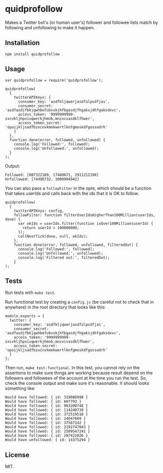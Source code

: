 quidprofollow
==================

Makes a Twitter bot's (or human user's) follower and followee lists match by following and unfollowing to make it happen.

Installation
------------

    npm install quidprofollow

Usage
-----

    var quidprofollow = require('quidprofollow');
    
    quidprofollow(
      {
        twitterAPIKeys: {
          consumer_key: 'asdfkljqwerjasdfalpsdfjas',
          consumer_secret: 'asdfasdjfbkjqwhbefubvskjhfbgasdjfhgaksjdhfgaksdxvc',
          access_token: '9999999999-zxcvkljhpoiuqwerkjhmnb,mnzxcvasdklfhwer',
          access_token_secret: 'opoijkljsadfbzxcnvkmokwertlknfgmoskdfgossodrh'
        }
      },
      function done(error, followed, unfollowed) {
        console.log('Followed:', followed);
        console.log('Unfollowed:', unfollowed);
      }
    );

Output:

    Followed: [807322189, 17400671, 2911212198]
    Unfollowed: [74496732, 1000904942]

You can also pass a `followFilter` in the opts, which should be a function that takes userIds and calls back with the ids that it is OK to follow.

    quidprofollow(
      {
        twitterAPIKeys: config,
        followFilter: function filterUserIdsHigherThan100Million(userIds, done) {
          var okIds = userIds.filter(function isOver100Million(userId) {
            return userId > 100000000;
          });
          callNextTick(done, null, okIds);
        },
        function done(error, followed, unfollowed, filteredOut) {
          console.log('Followed:', followed);
          console.log('Unfollowed:', unfollowed);
          console.log('Filtered out:', filteredOut);
        }
    );

Tests
-----

Run tests with `make test`.

Run functional test by creating a `config.js` (be careful not to check that in anywhere) in the root directory that looks like this:

    module.exports = {
      twitter: {
        consumer_key: 'asdfkljqwerjasdfalpsdfjas',
        consumer_secret: 'asdfasdjfbkjqwhbefubvskjhfbgasdjfhgaksjdhfgaksdxvc',
        access_token: '9999999999-zxcvkljhpoiuqwerkjhmnb,mnzxcvasdklfhwer',
        access_token_secret: 'opoijkljsadfbzxcnvkmokwertlknfgmoskdfgossodrh'
      }
    };

Then run, `make test-functional`. In this test, you cannot rely on the assertions to make sure things are working because result depend on the followers and followees of the account at the time you run the test. So, check the console output and make sure it's reasonable. It should looks something like:

    Would have followed: { id: 319086998 }
    Would have followed: { id: 607793 }
    Would have followed: { id: 903200748 }
    Would have followed: { id: 114240739 }
    Would have followed: { id: 372519518 }
    Would have followed: { id: 24047669 }
    Would have followed: { id: 37587142 }
    Would have followed: { id: 2292747043 }
    Would have followed: { id: 2509547241 }
    Would have followed: { id: 287422826 }
    Would have unfollowed: { id: 14375294 }

License
-------

MIT.

